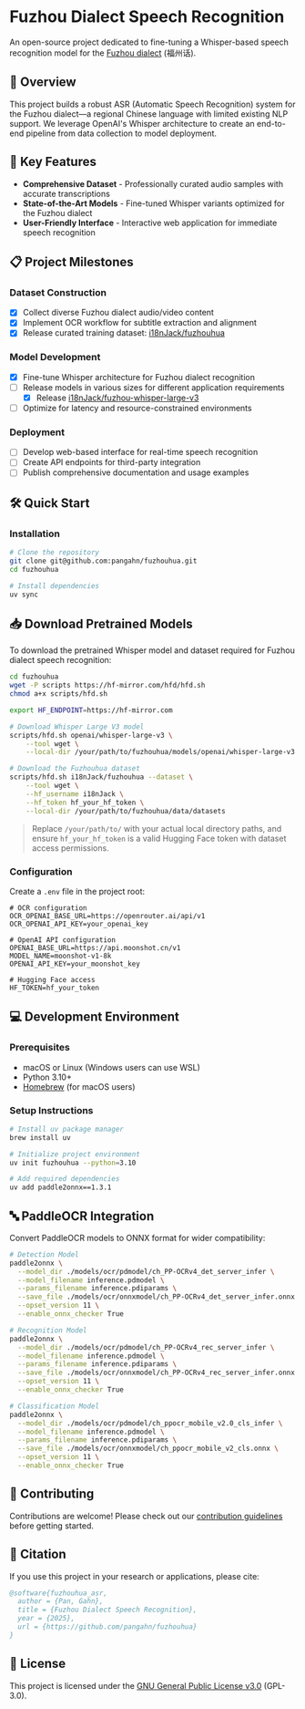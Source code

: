 # Fuzhou Dialect Speech Recognition

An open-source project dedicated to fine-tuning a Whisper-based speech recognition model for the [Fuzhou dialect](https://en.wikipedia.org/wiki/Fuzhou_dialect) (福州话).

## 🚀 Overview

This project builds a robust ASR (Automatic Speech Recognition) system for the Fuzhou dialect—a regional Chinese language with limited existing NLP support. We leverage OpenAI's Whisper architecture to create an end-to-end pipeline from data collection to model deployment.

## 🎯 Key Features

- **Comprehensive Dataset** - Professionally curated audio samples with accurate transcriptions
- **State-of-the-Art Models** - Fine-tuned Whisper variants optimized for the Fuzhou dialect
- **User-Friendly Interface** - Interactive web application for immediate speech recognition

## 📋 Project Milestones

### Dataset Construction
- [x] Collect diverse Fuzhou dialect audio/video content
- [x] Implement OCR workflow for subtitle extraction and alignment
- [x] Release curated training dataset: [i18nJack/fuzhouhua](https://huggingface.co/datasets/i18nJack/fuzhouhua)

### Model Development
- [x] Fine-tune Whisper architecture for Fuzhou dialect recognition
- [ ] Release models in various sizes for different application requirements
  - [x] Release [i18nJack/fuzhou-whisper-large-v3](https://huggingface.co/i18nJack/fuzhou-whisper-large-v3)
- [ ] Optimize for latency and resource-constrained environments

### Deployment
- [ ] Develop web-based interface for real-time speech recognition
- [ ] Create API endpoints for third-party integration
- [ ] Publish comprehensive documentation and usage examples

## 🛠️ Quick Start

### Installation

```bash
# Clone the repository
git clone git@github.com:pangahn/fuzhouhua.git
cd fuzhouhua

# Install dependencies
uv sync
```

## 📥 Download Pretrained Models

To download the pretrained Whisper model and dataset required for Fuzhou dialect speech recognition:

```bash
cd fuzhouhua
wget -P scripts https://hf-mirror.com/hfd/hfd.sh
chmod a+x scripts/hfd.sh

export HF_ENDPOINT=https://hf-mirror.com

# Download Whisper Large V3 model
scripts/hfd.sh openai/whisper-large-v3 \
    --tool wget \
    --local-dir /your/path/to/fuzhouhua/models/openai/whisper-large-v3

# Download the Fuzhouhua dataset
scripts/hfd.sh i18nJack/fuzhouhua --dataset \
    --tool wget \
    --hf_username i18nJack \
    --hf_token hf_your_hf_token \
    --local-dir /your/path/to/fuzhouhua/data/datasets
```

> Replace `/your/path/to/` with your actual local directory paths, and ensure `hf_your_hf_token` is a valid Hugging Face token with dataset access permissions.

### Configuration

Create a `.env` file in the project root:

```dotenv
# OCR configuration
OCR_OPENAI_BASE_URL=https://openrouter.ai/api/v1
OCR_OPENAI_API_KEY=your_openai_key

# OpenAI API configuration
OPENAI_BASE_URL=https://api.moonshot.cn/v1
MODEL_NAME=moonshot-v1-8k
OPENAI_API_KEY=your_moonshot_key

# Hugging Face access
HF_TOKEN=hf_your_token
```

## 💻 Development Environment

### Prerequisites
- macOS or Linux (Windows users can use WSL)
- Python 3.10+
- [Homebrew](https://brew.sh) (for macOS users)

### Setup Instructions

```bash
# Install uv package manager
brew install uv

# Initialize project environment
uv init fuzhouhua --python=3.10

# Add required dependencies
uv add paddle2onnx==1.3.1
```

## 🔤 PaddleOCR Integration

Convert PaddleOCR models to ONNX format for wider compatibility:

```bash
# Detection Model
paddle2onnx \
  --model_dir ./models/ocr/pdmodel/ch_PP-OCRv4_det_server_infer \
  --model_filename inference.pdmodel \
  --params_filename inference.pdiparams \
  --save_file ./models/ocr/onnxmodel/ch_PP-OCRv4_det_server_infer.onnx \
  --opset_version 11 \
  --enable_onnx_checker True

# Recognition Model
paddle2onnx \
  --model_dir ./models/ocr/pdmodel/ch_PP-OCRv4_rec_server_infer \
  --model_filename inference.pdmodel \
  --params_filename inference.pdiparams \
  --save_file ./models/ocr/onnxmodel/ch_PP-OCRv4_rec_server_infer.onnx \
  --opset_version 11 \
  --enable_onnx_checker True

# Classification Model
paddle2onnx \
  --model_dir ./models/ocr/pdmodel/ch_ppocr_mobile_v2.0_cls_infer \
  --model_filename inference.pdmodel \
  --params_filename inference.pdiparams \
  --save_file ./models/ocr/onnxmodel/ch_ppocr_mobile_v2_cls.onnx \
  --opset_version 11 \
  --enable_onnx_checker True
```

## 🤝 Contributing

Contributions are welcome! Please check out our [contribution guidelines](CONTRIBUTING.md) before getting started.

## 📝 Citation

If you use this project in your research or applications, please cite:

```bibtex
@software{fuzhouhua_asr,
  author = {Pan, Gahn},
  title = {Fuzhou Dialect Speech Recognition},
  year = {2025},
  url = {https://github.com/pangahn/fuzhouhua}
}
```

## 📄 License

This project is licensed under the [GNU General Public License v3.0](LICENSE) (GPL-3.0).
